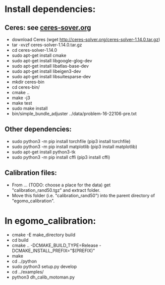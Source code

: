 Install dependencies:
=====================

Ceres: see [ceres-sover.org](http://ceres-solver.org/installation.html)
------
* download Ceres (wget http://ceres-solver.org/ceres-solver-1.14.0.tar.gz)
* tar -xvzf ceres-solver-1.14.0.tar.gz
* cd ceres-solver-1.14.0
* sudo apt-get install cmake
* sudo apt-get install libgoogle-glog-dev
* sudo apt-get install libatlas-base-dev
* sudo apt-get install libeigen3-dev
* sudo apt-get install libsuitesparse-dev
* mkdir ceres-bin
* cd ceres-bin/
* cmake ..
* make -j3
* make test
* sudo make install
* bin/simple_bundle_adjuster ../data/problem-16-22106-pre.txt

Other dependencies:
-------------------
* sudo python3 -m pip install torchfile   (pip3 install torchfile)
* sudo python3 -m pip install matplotlib  (pip3 install matplotlib)
* sudo apt-get install python3-tk
* sudo python3 -m pip install cffi        (pip3 install cffi)

Calibration files:
------------------
* From ... (TODO: choose a place for the data)
get "calibration_rand50.tgz" and extract folder.
* Move this folder (i.e. "calibration_rand50") into the parent directory of "egomo_calibration".

In egomo_calibration:
=====================
* cmake -E make_directory build
* cd build
* cmake .. -DCMAKE_BUILD_TYPE=Release -DCMAKE_INSTALL_PREFIX="$(PREFIX)"
* make
* cd ../python
* sudo python3 setup.py develop
* cd ../examples/
* python3 dh_calib_motoman.py
